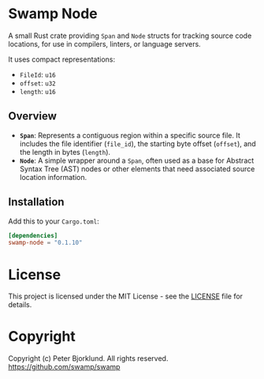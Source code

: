 # Swamp Node

A small Rust crate providing `Span` and `Node` structs for tracking source code locations, for use in compilers, linters, or language servers.

It uses compact representations:
*   `FileId`: `u16`
*   `offset`: `u32`
*   `length`: `u16`

## Overview

*   **`Span`**: Represents a contiguous region within a specific source file. It includes the file identifier (`file_id`), the starting byte offset (`offset`), and the length in bytes (`length`).
*   **`Node`**: A simple wrapper around a `Span`, often used as a base for Abstract Syntax Tree (AST) nodes or other elements that need associated source location information.

## Installation

Add this to your `Cargo.toml`:

```toml
[dependencies]
swamp-node = "0.1.10"
```

# License

This project is licensed under the MIT License - see the [LICENSE](LICENSE) file for details.

# Copyright

Copyright (c) Peter Bjorklund. All rights reserved. https://github.com/swamp/swamp
